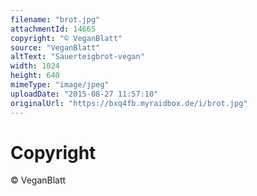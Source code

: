 ```yaml
---
filename: "brot.jpg"
attachmentId: 14665
copyright: "© VeganBlatt"
source: "VeganBlatt"
altText: "Sauerteigbrot-vegan"
width: 1024
height: 640
mimeType: "image/jpeg"
uploadDate: "2015-08-27 11:57:10"
originalUrl: "https://bxq4fb.myraidbox.de/i/brot.jpg"
---
```


# Copyright

© VeganBlatt
